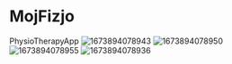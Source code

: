 # MojFizjo
PhysioTherapyApp
![1673894078943](https://user-images.githubusercontent.com/101653686/212746735-8e4db46b-bfc3-4f39-ad12-df9d91eef58d.jpg)
![1673894078950](https://user-images.githubusercontent.com/101653686/212746750-cb273451-7d08-49c1-92f5-a79e8d0588ef.jpg)
![1673894078955](https://user-images.githubusercontent.com/101653686/212746761-5eca64f8-d670-4bf1-b82d-c56a912a3745.jpg)
![1673894078936](https://user-images.githubusercontent.com/101653686/212746768-1ffe1f59-955f-4ded-9c0b-737e5a65d408.jpg)
